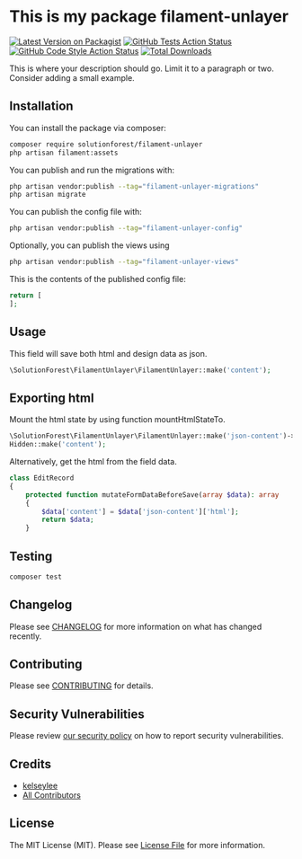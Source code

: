 # This is my package filament-unlayer

[![Latest Version on Packagist](https://img.shields.io/packagist/v/solutionforest/filament-unlayer.svg?style=flat-square)](https://packagist.org/packages/solutionforest/filament-unlayer)
[![GitHub Tests Action Status](https://img.shields.io/github/actions/workflow/status/solutionforest/filament-unlayer/run-tests.yml?branch=main&label=tests&style=flat-square)](https://github.com/solutionforest/filament-unlayer/actions?query=workflow%3Arun-tests+branch%3Amain)
[![GitHub Code Style Action Status](https://img.shields.io/github/actions/workflow/status/solutionforest/filament-unlayer/fix-php-code-styling.yml?branch=main&label=code%20style&style=flat-square)](https://github.com/solutionforest/filament-unlayer/actions?query=workflow%3A"Fix+PHP+code+styling"+branch%3Amain)
[![Total Downloads](https://img.shields.io/packagist/dt/solutionforest/filament-unlayer.svg?style=flat-square)](https://packagist.org/packages/solutionforest/filament-unlayer)



This is where your description should go. Limit it to a paragraph or two. Consider adding a small example.

## Installation

You can install the package via composer:

```bash
composer require solutionforest/filament-unlayer
php artisan filament:assets
```

You can publish and run the migrations with:

```bash
php artisan vendor:publish --tag="filament-unlayer-migrations"
php artisan migrate
```

You can publish the config file with:

```bash
php artisan vendor:publish --tag="filament-unlayer-config"
```

Optionally, you can publish the views using

```bash
php artisan vendor:publish --tag="filament-unlayer-views"
```

This is the contents of the published config file:

```php
return [
];
```

## Usage

This field will save both html and design data as json.

```php
\SolutionForest\FilamentUnlayer\FilamentUnlayer::make('content');
```


## Exporting html

Mount the html state by using function mountHtmlStateTo.

```php
\SolutionForest\FilamentUnlayer\FilamentUnlayer::make('json-content')->mountHtmlStateTo('data.content');
Hidden::make('content');
```

Alternatively, get the html from the field data.

```php
class EditRecord
{
    protected function mutateFormDataBeforeSave(array $data): array
    {
        $data['content'] = $data['json-content']['html'];
        return $data;
    }
```


## Testing

```bash
composer test
```

## Changelog

Please see [CHANGELOG](CHANGELOG.md) for more information on what has changed recently.

## Contributing

Please see [CONTRIBUTING](.github/CONTRIBUTING.md) for details.

## Security Vulnerabilities

Please review [our security policy](../../security/policy) on how to report security vulnerabilities.

## Credits

- [kelseylee](https://github.com/solutionforest)
- [All Contributors](../../contributors)

## License

The MIT License (MIT). Please see [License File](LICENSE.md) for more information.
